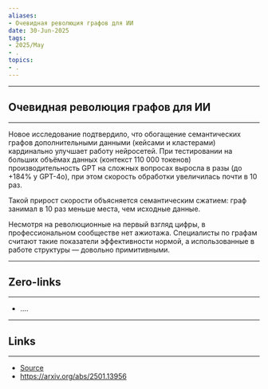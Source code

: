 ```yaml
---
aliases: 
- Очевидная революция графов для ИИ 
date: 30-Jun-2025
tags:
- 2025/May
- .
topics:
- .
---
```

-----
##  Очевидная революция графов для ИИ 
-----
Новое исследование подтвердило, что обогащение семантических графов дополнительными данными (кейсами и кластерами) кардинально улучшает работу нейросетей. При тестировании на больших объёмах данных (контекст 110 000 токенов) производительность GPT на сложных вопросах выросла в разы (до +184% у GPT-4o), при этом скорость обработки увеличилась почти в 10 раз.

Такой прирост скорости объясняется семантическим сжатием: граф занимал в 10 раз меньше места, чем исходные данные.

Несмотря на революционные на первый взгляд цифры, в профессиональном сообществе нет ажиотажа. Специалисты по графам считают такие показатели эффективности нормой, а использованные в работе структуры — довольно примитивными.

---
## Zero-links
---
- ....

---
## Links
---
- [Source](https://t.me/turboproject/1695)
- https://arxiv.org/abs/2501.13956
